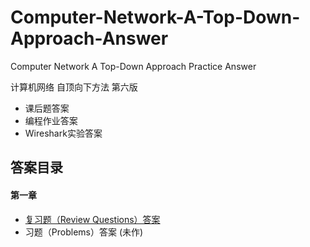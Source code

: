 # Computer-Network-A-Top-Down-Approach-Answer
Computer Network A Top-Down Approach Practice Answer


计算机网络 自顶向下方法 第六版<br/>
* 课后题答案
* 编程作业答案
* Wireshark实验答案



## 答案目录

#### 第一章
* [复习题（Review Questions）答案](https://github.com/jzplp/Computer-Network-A-Top-Down-Approach-Answer/blob/master/Chapter%201%20Review%20Questions%20Answers.md)
* 习题（Problems）答案 (未作)

